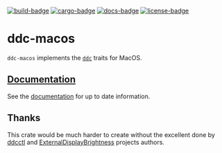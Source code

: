 [![build-badge][]][build] 
[![cargo-badge][]][cargo] 
[![docs-badge][]][docs] 
[![license-badge][]][license]

# ddc-macos

`ddc-macos` implements the [`ddc`](https://crates.io/crates/ddc) traits for MacOS.

## [Documentation][docs]

See the [documentation][docs] for up to date information.

## Thanks

This crate would be much harder to create without the excellent done by [ddcctl](https://github.com/kfix/ddcctl) and
[ExternalDisplayBrightness](https://github.com/fnesveda/ExternalDisplayBrightness) projects authors.

[build]: https://github.com/haimgel/ddc-macos-rs/actions?query=workflow%3Abuild  
[build-badge]: https://github.com/haimgel/ddc-macos-rs/workflows/build/badge.svg?style=flat-square
[cargo]: https://crates.io/crates/ddc-macos
[cargo-badge]: https://img.shields.io/crates/v/ddc-macos.svg?style=flat-square
[docs]: http://haimgel.github.io/ddc-macos/
[docs-badge]: https://img.shields.io/badge/API-docs-blue.svg?style=flat-square
[license]: https://github.com/haimgel/ddc-macos-rs/blob/master/LICENSE
[license-badge]: https://img.shields.io/github/license/haimgel/ddc-macos-rs
